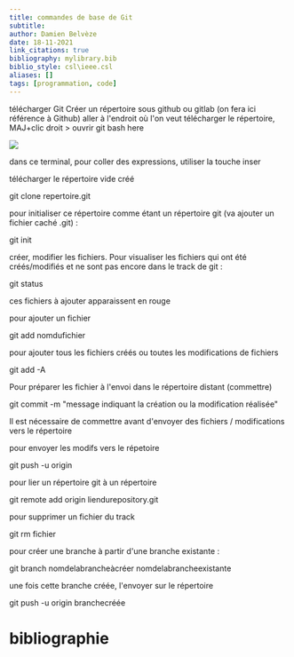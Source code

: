 ```yaml
---
title: commandes de base de Git
subtitle:
author: Damien Belvèze
date: 18-11-2021
link_citations: true
bibliography: mylibrary.bib
biblio_style: csl\ieee.csl
aliases: []
tags: [programmation, code]
---
```


télécharger Git
Créer un répertoire sous github ou gitlab (on fera ici référence à Github)
aller à l'endroit où l'on veut télécharger le répertoire, MAJ+clic droit > ouvrir git bash here

![](git_bash_here.png)

dans ce terminal, pour coller des expressions, utiliser la touche inser

télécharger le répertoire vide créé

git clone repertoire.git

pour initialiser ce répertoire comme étant un répertoire git (va ajouter un fichier caché .git) : 

git init

créer, modifier les fichiers. 
Pour visualiser les fichiers qui ont été créés/modifiés et ne sont pas encore dans le track de git : 

git status

ces fichiers à ajouter apparaissent en rouge

pour ajouter un fichier

git add nomdufichier

pour ajouter tous les fichiers créés ou toutes les modifications de fichiers

git add -A 

Pour préparer les fichier à l'envoi dans le répertoire distant (commettre)

git commit -m "message indiquant la création ou la modification réalisée"

Il est nécessaire de commettre avant d'envoyer des fichiers / modifications vers le répertoire

pour envoyer les modifs vers le répetoire

git push -u origin

pour lier un répertoire git à un répertoire

git remote add origin liendurepository.git

pour supprimer un fichier du track

git rm fichier

pour créer une branche à partir d'une branche existante : 

git branch nomdelabrancheàcréer nomdelabrancheexistante

une fois cette branche créée, l'envoyer sur le répertoire

git push -u origin branchecréée










# bibliographie

